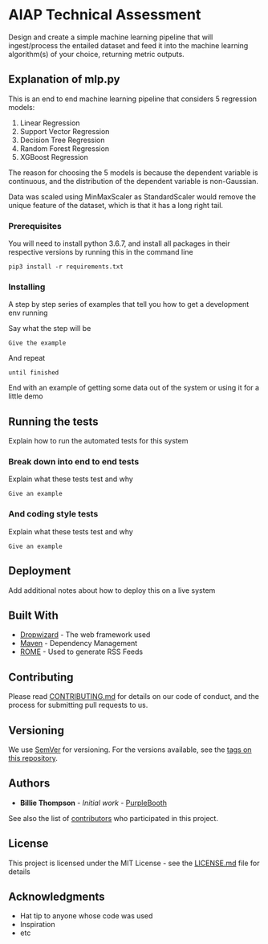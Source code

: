 # AIAP Technical Assessment

Design and create a simple machine learning pipeline that will ingest/process the entailed
dataset and feed it into the machine learning algorithm(s) of your choice, returning metric outputs. 

## Explanation of mlp.py
This is an end to end machine learning pipeline that considers 5 regression models:
1. Linear Regression 
2. Support Vector Regression
3. Decision Tree Regression
4. Random Forest Regression
5. XGBoost Regression

The reason for choosing the 5 models is because the dependent variable is continuous, 
and the distribution of the dependent variable is non-Gaussian.

Data was scaled using MinMaxScaler as StandardScaler would remove the unique feature of the dataset,
which is that it has a long right tail.

### Prerequisites

You will need to install python 3.6.7, and install all packages in their respective versions by running this in the command line

```
pip3 install -r requirements.txt
```

### Installing

A step by step series of examples that tell you how to get a development env running

Say what the step will be

```
Give the example
```

And repeat

```
until finished
```

End with an example of getting some data out of the system or using it for a little demo

## Running the tests

Explain how to run the automated tests for this system

### Break down into end to end tests

Explain what these tests test and why

```
Give an example
```

### And coding style tests

Explain what these tests test and why

```
Give an example
```

## Deployment

Add additional notes about how to deploy this on a live system

## Built With

* [Dropwizard](http://www.dropwizard.io/1.0.2/docs/) - The web framework used
* [Maven](https://maven.apache.org/) - Dependency Management
* [ROME](https://rometools.github.io/rome/) - Used to generate RSS Feeds

## Contributing

Please read [CONTRIBUTING.md](https://gist.github.com/PurpleBooth/b24679402957c63ec426) for details on our code of conduct, and the process for submitting pull requests to us.

## Versioning

We use [SemVer](http://semver.org/) for versioning. For the versions available, see the [tags on this repository](https://github.com/your/project/tags). 

## Authors

* **Billie Thompson** - *Initial work* - [PurpleBooth](https://github.com/PurpleBooth)

See also the list of [contributors](https://github.com/your/project/contributors) who participated in this project.

## License

This project is licensed under the MIT License - see the [LICENSE.md](LICENSE.md) file for details

## Acknowledgments

* Hat tip to anyone whose code was used
* Inspiration
* etc
